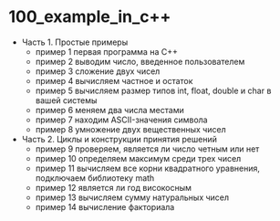# 100_example_in_c++
- Часть 1. Простые примеры
    - пример 1 первая программа на C++
    - пример 2 выводим число, введенное пользователем
    - пример 3 сложение двух чисел
    - пример 4 вычисляем частное и остаток
    - пример 5 вычисляем размер типов int, float, double и char в вашей системы
    - пример 6 меняем два числа местами
    - пример 7 находим ASCII-значения символа
    - пример 8 умножение двух вещественных чисел
- Часть 2. Циклы и конструкции принятия решений
    - пример 9 проверяем, является ли число четным или нет
    - пример 10 определяем максимум среди трех чисел
    - пример 11 вычисляем все корни квадратного уравнения, подключаем библиотеку
        math
    - пример 12 является ли год високосным
    - пример 13 вычисляем сумму натуральных чисел
    - пример 14 вычисление факториала
